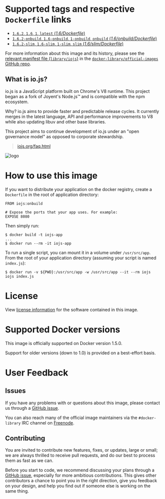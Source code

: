 # Supported tags and respective `Dockerfile` links

-	[`1.6.2`, `1.6`, `1`, `latest` (*1.6/Dockerfile*)](https://github.com/iojs/docker-iojs/blob/c48cc2ebffcb191ef090f5addfd52162f0ad2de2/1.6/Dockerfile)
-	[`1.6.2-onbuild`, `1.6-onbuild`, `1-onbuild`, `onbuild` (*1.6/onbuild/Dockerfile*)](https://github.com/iojs/docker-iojs/blob/c48cc2ebffcb191ef090f5addfd52162f0ad2de2/1.6/onbuild/Dockerfile)
-	[`1.6.2-slim`, `1.6-slim`, `1-slim`, `slim` (*1.6/slim/Dockerfile*)](https://github.com/iojs/docker-iojs/blob/c48cc2ebffcb191ef090f5addfd52162f0ad2de2/1.6/slim/Dockerfile)

For more information about this image and its history, please see the [relevant manifest file (`library/iojs`)](https://github.com/docker-library/official-images/blob/master/library/iojs) in the [`docker-library/official-images` GitHub repo](https://github.com/docker-library/official-images).

## What is io.js?

io.js is a JavaScript platform built on Chrome's V8 runtime. This project began as a fork of Joyent's Node.js™ and is compatible with the npm ecosystem.

Why? io.js aims to provide faster and predictable release cycles. It currently merges in the latest language, API and performance improvements to V8 while also updating libuv and other base libraries.

This project aims to continue development of io.js under an "open governance model" as opposed to corporate stewardship.

> [iojs.org/faq.html](https://iojs.org/faq.html)

![logo](https://raw.githubusercontent.com/docker-library/docs/master/iojs/logo.png)

# How to use this image

If you want to distribute your application on the docker registry, create a `Dockerfile` in the root of application directory:

	FROM iojs:onbuild
	
	# Expose the ports that your app uses. For example:
	EXPOSE 8080

Then simply run:

	$ docker build -t iojs-app
	...
	$ docker run --rm -it iojs-app

To run a single script, you can mount it in a volume under `/usr/src/app`. From the root of your application directory (assuming your script is named `index.js`):

	$ docker run -v ${PWD}:/usr/src/app -w /usr/src/app --it --rm iojs iojs index.js

# License

View [license information](https://github.com/iojs/io.js/blob/master/LICENSE) for the software contained in this image.

# Supported Docker versions

This image is officially supported on Docker version 1.5.0.

Support for older versions (down to 1.0) is provided on a best-effort basis.

# User Feedback

## Issues

If you have any problems with or questions about this image, please contact us through a [GitHub issue](https://github.com/iojs/docker-iojs/issues).

You can also reach many of the official image maintainers via the `#docker-library` IRC channel on [Freenode](https://freenode.net).

## Contributing

You are invited to contribute new features, fixes, or updates, large or small; we are always thrilled to receive pull requests, and do our best to process them as fast as we can.

Before you start to code, we recommend discussing your plans through a [GitHub issue](https://github.com/iojs/docker-iojs/issues), especially for more ambitious contributions. This gives other contributors a chance to point you in the right direction, give you feedback on your design, and help you find out if someone else is working on the same thing.
